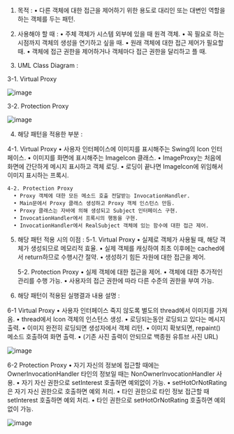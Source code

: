 
 1. 목적 : 
     • 다른 객체에 대한 접근을 제어하기 위한 용도로
       대리인 또는 대변인 역할을 하는 객체를 두는 패턴.

 2. 사용해야 할 때 : 
     • 주체 객체가 시스템 외부에 있을 때 원격 객체.
     • 꼭 필요로 하는 시점까지 객체의 생성을 연기하고 싶을 때.
     • 원래 객체에 대한 접근 제어가 필요할 때.
     • 객체에 접근 권한을 제어하거나 객체마다 접근 권한을 달리하고 플 때.

  
 3. UML Class Diagram : 
   
 3-1. Virtual Proxy
    
   ![image](https://user-images.githubusercontent.com/93365714/230722035-99d99369-8a39-4665-a318-a9ed7f09f015.png)

 3-2. Protection Proxy
   
   ![image](https://user-images.githubusercontent.com/93365714/230722044-ec2aabcc-68b8-4c21-aecf-8a64fdee3bc8.png)


  4. 해당 패턴을 적용한 부분 : 
    
   4-1. Virtual Proxy
      • 사용자 인터페이스에 이미지를 표시해주는 Swing의 Icon 인터페이스.
      • 이미지를 화면에 표시해주는 ImageIcon 클래스.
      • ImageProxy는 처음에 화면에 간단하게 메시지 표시하고 객체 로딩.
      • 로딩이 끝나면 ImageIcon에 위임해서 이미지 표시하는 프록시.

    4-2. Protection Proxy
      • Proxy 객체에 대한 모든 메소드 호출 전달받는 InvocationHandler.
      • Main문에서 Proxy 클래스 생성하고 Proxy 객체 인스턴스 만듬.
      • Proxy 클래스는 자바에 의해 생성되고 Subject 인터페이스 구현.
      • InvocationHandler에서 프록시의 행동을 구현.
      • InvocationHandler에서 RealSubject 객체에 있는 함수에 대한 접근 제어.
        
           
  5. 해당 패턴 적용 시의 이점 : 
     5-1. Virtual Proxy
      • 실제로 객체가 사용될 때, 해당 객체가 생성되므로 메모리적 효율.
      • 실제 객체를 캐싱하여 최초 이후에는 cached에서 return하므로
        수행시간 절약.
      • 생성하기 힘든 자원에 대한 접근을 제어.

     5-2. Protection Proxy
      • 실제 객체에 대한 접근을 제어.
      • 객체에 대한 추가적인 관리를 수행 가능.
      • 사용자의 접근 권한에 따라 다른 수준의 권한을 부여 가능.
      
  6. 해당 패턴이 적용된 실행결과 내용 설명 :
    
   6-1 Virtual Proxy
      • 사용자 인터페이스 죽지 않도록 별도의 thread에서 이미지를 가져옴.
      • thread에서 Icon 객체의 인스턴스 생성.
      • 로딩되는동안 로딩되고 있다는 메시지 출력.
      • 이미지 완전히 로딩되면 생성자에서 객체 리턴.
      • 이미지 확보되면, repaint() 메소드 호출하여 화면 출력.
      • (기존 사진 출력이 안되므로 백종원 유튜브 사진 URL)
      
   ![image](https://user-images.githubusercontent.com/93365714/230722075-b182591d-2b60-405f-86a5-a25d7a3fd463.png)


   6-2 Protection Proxy
      • 자기 자신의 정보에 접근할 때에는 OwnerInvocationHandler
        타인의 정보일 때는 NonOwnerInvocationHandler 사용.
      • 자기 자신 권한으로 setInterest 호출하면 예외없이 가능.
      • setHotOrNotRating은 자기 자신 권한으로 호출하면 예외 처리. 
      • 타인 권한으로 타인 정보 접근할 때 setInterest 호출하면 예외 처리.
      • 타인 권한으로 setHotOrNotRating 호출하면 예외없이 가능.
      
   ![image](https://user-images.githubusercontent.com/93365714/230722082-10ddcad1-3cf5-44eb-a807-8dac467279f9.png)
